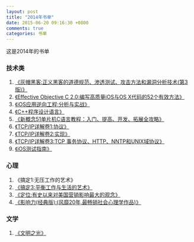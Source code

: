 ```yaml
---
layout: post
title: "2014年书单"
date: 2015-06-20 09:16:30 +0800
comments: true
categories: 书单
---
```

这是2014年的书单
<!--more-->

### 技术类

1. [《灰帽黑客:正义黑客的道德规范、渗透测试、攻击方法和漏洞分析技术(第3版)》](http://www.amazon.cn/gp/product/B009ZR5P2M/ref=as_li_ss_tl?ie=UTF8&camp=536&creative=3132&creativeASIN=B009ZR5P2M&linkCode=as2&tag=robinwu-23)
2. [《Effective Objective C 2.0:编写高质量iOS与OS X代码的52个有效方法》](http://www.amazon.cn/gp/product/B00IDSGY06/ref=as_li_ss_tl?ie=UTF8&camp=536&creative=3132&creativeASIN=B00IDSGY06&linkCode=as2&tag=robinwu-23)
3. [《iOS应用逆向工程:分析与实战》](http://www.amazon.cn/gp/product/B00HQW9AA6/ref=as_li_ss_tl?ie=UTF8&camp=536&creative=3132&creativeASIN=B00HQW9AA6&linkCode=as2&tag=robinwu-23)
4. [《C++程序设计语言》](http://www.amazon.cn/gp/product/B003EIKI0C/ref=as_li_ss_tl?ie=UTF8&camp=536&creative=3132&creativeASIN=B003EIKI0C&linkCode=as2&tag=robinwu-23)
5. [《新概念51单片机C语言教程：入门、提高、开发、拓展全攻略》](http://www.amazon.cn/gp/product/B00FIMWI14/ref=as_li_ss_tl?ie=UTF8&camp=536&creative=3132&creativeASIN=B00FIMWI14&linkCode=as2&tag=robinwu-23)
7. [《TCP/IP详解卷1:协议》](http://www.amazon.cn/gp/product/B00116OTVS/ref=as_li_ss_tl?ie=UTF8&camp=536&creative=3132&creativeASIN=B00116OTVS&linkCode=as2&tag=robinwu-23)
8. [《TCP/IP详解卷2:实现》](http://www.amazon.cn/gp/product/B002FB7KG4/ref=as_li_ss_tl?ie=UTF8&camp=536&creative=3132&creativeASIN=B002FB7KG4&linkCode=as2&tag=robinwu-23)
9. [《TCP/IP详解卷3:TCP 事务协议、HTTP、NNTP和UNIX域协议》](http://www.amazon.cn/gp/product/B00XJ2L3RK/ref=as_li_ss_tl?ie=UTF8&camp=536&creative=3132&creativeASIN=B00XJ2L3RK&linkCode=as2&tag=robinwu-23)
10. [《iOS测试指南》](http://www.amazon.cn/gp/product/B00JPVNFKM/ref=as_li_ss_tl?ie=UTF8&camp=536&creative=3132&creativeASIN=B00JPVNFKM&linkCode=as2&tag=robinwu-23)

### 心理

1. 《搞定1:无压工作的艺术》
2. [《搞定3:平衡工作与生活的艺术》](http://www.amazon.cn/gp/product/B0075ZZBJ8/ref=as_li_ss_tl?ie=UTF8&camp=536&creative=3132&creativeASIN=B0075ZZBJ8&linkCode=as2&tag=robinwu-23)
3. [《定位:有史以来对美国营销影响最大的观念》](http://www.amazon.cn/gp/product/B004IPRAOM/ref=as_li_ss_tl?ie=UTF8&camp=536&creative=3132&creativeASIN=B004IPRAOM&linkCode=as2&tag=robinwu-23)
4. [《影响力(经典版):(风靡20年,最畅销社会心理学作品)》](http://www.amazon.cn/gp/product/B0044KME2E/ref=as_li_ss_tl?ie=UTF8&camp=536&creative=3132&creativeASIN=B0044KME2E&linkCode=as2&tag=robinwu-23)

### 文学

1. [《文明之光》](http://www.amazon.cn/gp/product/B00QIIBFQQ/ref=as_li_ss_tl?ie=UTF8&camp=536&creative=3132&creativeASIN=B00QIIBFQQ&linkCode=as2&tag=robinwu-23)
